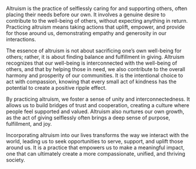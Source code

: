 Altruism is the practice of selflessly caring for and supporting others, often placing their needs before our own. It involves a genuine desire to contribute to the well-being of others, without expecting anything in return. Practicing altruism means taking actions that uplift, empower, and provide for those around us, demonstrating empathy and generosity in our interactions.

The essence of altruism is not about sacrificing one’s own well-being for others; rather, it is about finding balance and fulfillment in giving. Altruism recognizes that our well-being is interconnected with the well-being of others, and that by helping those in need, we also contribute to the overall harmony and prosperity of our communities. It is the intentional choice to act with compassion, knowing that every small act of kindness has the potential to create a positive ripple effect.

By practicing altruism, we foster a sense of unity and interconnectedness. It allows us to build bridges of trust and cooperation, creating a culture where people feel supported and valued. Altruism also nurtures our own growth, as the act of giving selflessly often brings a deep sense of purpose, fulfillment, and joy.

Incorporating altruism into our lives transforms the way we interact with the world, leading us to seek opportunities to serve, support, and uplift those around us. It is a practice that empowers us to make a meaningful impact, one that can ultimately create a more compassionate, unified, and thriving society.